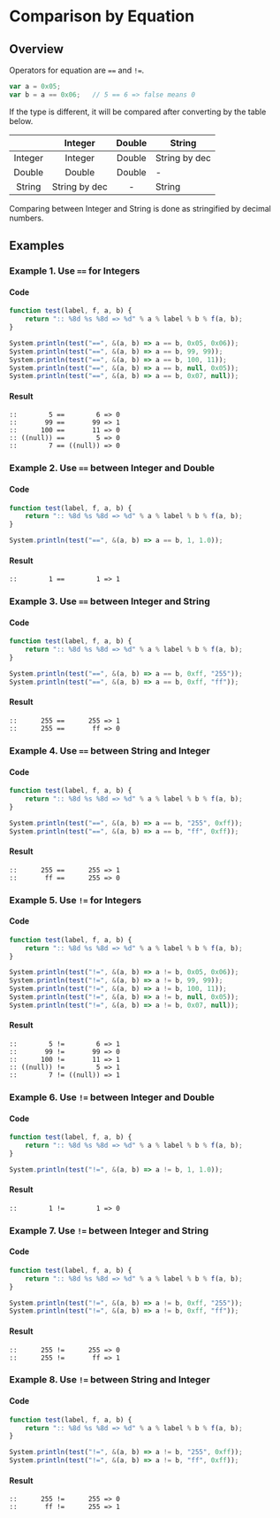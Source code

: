 # Comparison by Equation

## Overview

Operators for equation are `==` and `!=`.

```javascript
var a = 0x05;
var b = a == 0x06;   // 5 == 6 => false means 0
```

If the type is different, it will be compared after converting by the table below.

|         |    Integer    | Double | String        |
| :-----: | :-----------: | :----: | ------------- |
| Integer |    Integer    | Double | String by dec |
| Double  |    Double     | Double | -             |
| String  | String by dec |   -    | String        |

Comparing between Integer and String is done as stringified by decimal numbers.

## Examples

### Example 1. Use `==` for Integers

#### Code

```javascript
function test(label, f, a, b) {
    return ":: %8d %s %8d => %d" % a % label % b % f(a, b);
}

System.println(test("==", &(a, b) => a == b, 0x05, 0x06));
System.println(test("==", &(a, b) => a == b, 99, 99));
System.println(test("==", &(a, b) => a == b, 100, 11));
System.println(test("==", &(a, b) => a == b, null, 0x05));
System.println(test("==", &(a, b) => a == b, 0x07, null));
```

#### Result

```
::        5 ==        6 => 0
::       99 ==       99 => 1
::      100 ==       11 => 0
:: ((null)) ==        5 => 0
::        7 == ((null)) => 0
```

### Example 2. Use `==` between Integer and Double

#### Code

```javascript
function test(label, f, a, b) {
    return ":: %8d %s %8d => %d" % a % label % b % f(a, b);
}

System.println(test("==", &(a, b) => a == b, 1, 1.0));
```

#### Result

```
::        1 ==        1 => 1
```

### Example 3. Use `==` between Integer and String

#### Code

```javascript
function test(label, f, a, b) {
    return ":: %8d %s %8d => %d" % a % label % b % f(a, b);
}

System.println(test("==", &(a, b) => a == b, 0xff, "255"));
System.println(test("==", &(a, b) => a == b, 0xff, "ff"));
```

#### Result

```
::      255 ==      255 => 1
::      255 ==       ff => 0
```

### Example 4. Use `==` between String and Integer

#### Code

```javascript
function test(label, f, a, b) {
    return ":: %8d %s %8d => %d" % a % label % b % f(a, b);
}

System.println(test("==", &(a, b) => a == b, "255", 0xff));
System.println(test("==", &(a, b) => a == b, "ff", 0xff));
```

#### Result

```
::      255 ==      255 => 1
::       ff ==      255 => 0
```

### Example 5. Use `!=` for Integers

#### Code

```javascript
function test(label, f, a, b) {
    return ":: %8d %s %8d => %d" % a % label % b % f(a, b);
}

System.println(test("!=", &(a, b) => a != b, 0x05, 0x06));
System.println(test("!=", &(a, b) => a != b, 99, 99));
System.println(test("!=", &(a, b) => a != b, 100, 11));
System.println(test("!=", &(a, b) => a != b, null, 0x05));
System.println(test("!=", &(a, b) => a != b, 0x07, null));
```

#### Result

```
::        5 !=        6 => 1
::       99 !=       99 => 0
::      100 !=       11 => 1
:: ((null)) !=        5 => 1
::        7 != ((null)) => 1
```

### Example 6. Use `!=` between Integer and Double

#### Code

```javascript
function test(label, f, a, b) {
    return ":: %8d %s %8d => %d" % a % label % b % f(a, b);
}

System.println(test("!=", &(a, b) => a != b, 1, 1.0));
```

#### Result

```
::        1 !=        1 => 0
```

### Example 7. Use `!=` between Integer and String

#### Code

```javascript
function test(label, f, a, b) {
    return ":: %8d %s %8d => %d" % a % label % b % f(a, b);
}

System.println(test("!=", &(a, b) => a != b, 0xff, "255"));
System.println(test("!=", &(a, b) => a != b, 0xff, "ff"));
```

#### Result

```
::      255 !=      255 => 0
::      255 !=       ff => 1
```

### Example 8. Use `!=` between String and Integer

#### Code

```javascript
function test(label, f, a, b) {
    return ":: %8d %s %8d => %d" % a % label % b % f(a, b);
}

System.println(test("!=", &(a, b) => a != b, "255", 0xff));
System.println(test("!=", &(a, b) => a != b, "ff", 0xff));
```

#### Result

```
::      255 !=      255 => 0
::       ff !=      255 => 1
```

